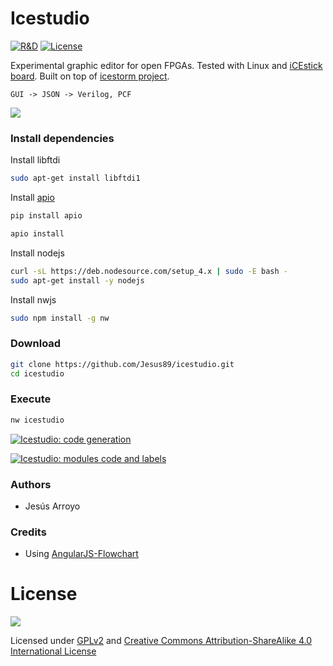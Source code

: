 # Icestudio

[![R&D](https://img.shields.io/badge/-R%26D-brightgreen.svg)](https://github.com/Jesus89/icestudio)
[![License](http://img.shields.io/:license-gpl-blue.svg)](http://opensource.org/licenses/GPL-2.0)

Experimental graphic editor for open FPGAs. Tested with Linux and [iCEstick board](http://www.pighixxx.com/test/portfolio-items/icestick/). Built on top of [icestorm project](http://www.clifford.at/icestorm/).

    GUI -> JSON -> Verilog, PCF

![][icestudio-demo]

### Install dependencies

Install libftdi
```bash
sudo apt-get install libftdi1
```

Install [apio](https://github.com/bqlabs/apio)
```bash
pip install apio
```

```bash
apio install
```

Install nodejs
```bash
curl -sL https://deb.nodesource.com/setup_4.x | sudo -E bash -
sudo apt-get install -y nodejs
```

Install nwjs
```bash
sudo npm install -g nw
```

### Download

```bash
git clone https://github.com/Jesus89/icestudio.git
cd icestudio
```

### Execute

```bash
nw icestudio
```

[![Icestudio: code generation](http://img.youtube.com/vi/pG1DsF9MIj0/0.jpg)](http://www.youtube.com/watch?v=pG1DsF9MIj0 "Icestudio: code generation")

[![Icestudio: modules code and labels](http://img.youtube.com/vi/lCm5WAkVGIE/0.jpg)](http://www.youtube.com/watch?v=lCm5WAkVGIE "Icestudio: modules code and labels")


### Authors

* Jesús Arroyo

### Credits

* Using [AngularJS-Flowchart](https://github.com/codecapers/AngularJS-FlowChart)

# License

![][bq-logo-cc-sa]

Licensed under [GPLv2](http://opensource.org/licenses/GPL-2.0) and [Creative Commons Attribution-ShareAlike 4.0 International License](http://creativecommons.org/licenses/by-sa/4.0/)

[icestudio-demo]: doc/images/icestudio-demo.gif
[bq-logo-cc-sa]: doc/images/bq-logo-cc-sa-small-150px.png
